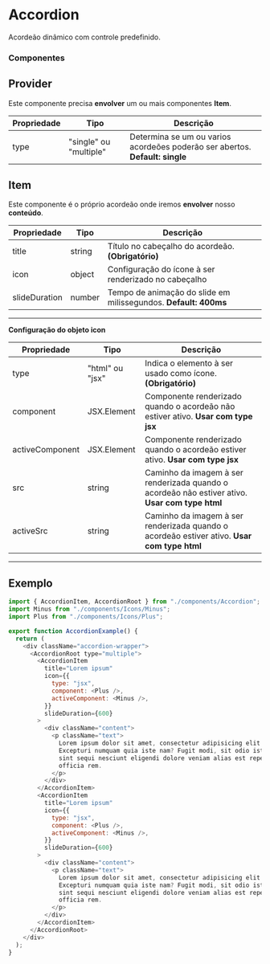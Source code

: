 # Accordion

Acordeão dinâmico com controle predefinido.

### Componentes

## Provider

Este componente precisa **envolver** um ou mais componentes **Item**.

| Propriedade | Tipo                   | Descrição                                                                    |
| ----------- | ---------------------- | ---------------------------------------------------------------------------- |
| type        | "single" ou "multiple" | Determina se um ou varios acordeões poderão ser abertos. **Default: single** |

## Item

Este componente é o próprio acordeão onde iremos **envolver** nosso **conteúdo**.

| Propriedade   | Tipo   | Descrição                                                       |
| ------------- | ------ | --------------------------------------------------------------- |
| title         | string | Título no cabeçalho do acordeão. **(Obrigatório)**              |
| icon          | object | Configuração do ícone à ser renderizado no cabeçalho            |
| slideDuration | number | Tempo de animação do slide em milissegundos. **Default: 400ms** |

---

**Configuração do objeto icon**

| Propriedade     | Tipo            | Descrição                                                                                       |
| --------------- | --------------- | ----------------------------------------------------------------------------------------------- |
| type            | "html" ou "jsx" | Indica o elemento à ser usado como ícone. **(Obrigatório)**                                     |
| component       | JSX.Element     | Componente renderizado quando o acordeão não estiver ativo. **Usar com type jsx**               |
| activeComponent | JSX.Element     | Componente renderizado quando o acordeão estiver ativo. **Usar com type jsx**                   |
| src             | string          | Caminho da imagem à ser renderizada quando o acordeão não estiver ativo. **Usar com type html** |
| activeSrc       | string          | Caminho da imagem à ser renderizada quando o acordeão estiver ativo. **Usar com type html**     |

---

## Exemplo

```js
import { AccordionItem, AccordionRoot } from "./components/Accordion";
import Minus from "./components/Icons/Minus";
import Plus from "./components/Icons/Plus";

export function AccordionExample() {
  return (
    <div className="accordion-wrapper">
      <AccordionRoot type="multiple">
        <AccordionItem
          title="Lorem ipsum"
          icon={{
            type: "jsx",
            component: <Plus />,
            activeComponent: <Minus />,
          }}
          slideDuration={600}
        >
          <div className="content">
            <p className="text">
              Lorem ipsum dolor sit amet, consectetur adipisicing elit.
              Excepturi numquam quia iste nam? Fugit modi, sit odio iste iure
              sint sequi nesciunt eligendi dolore veniam alias est repellendus
              officia rem.
            </p>
          </div>
        </AccordionItem>
        <AccordionItem
          title="Lorem ipsum"
          icon={{
            type: "jsx",
            component: <Plus />,
            activeComponent: <Minus />,
          }}
          slideDuration={600}
        >
          <div className="content">
            <p className="text">
              Lorem ipsum dolor sit amet, consectetur adipisicing elit.
              Excepturi numquam quia iste nam? Fugit modi, sit odio iste iure
              sint sequi nesciunt eligendi dolore veniam alias est repellendus
              officia rem.
            </p>
          </div>
        </AccordionItem>
      </AccordionRoot>
    </div>
  );
}
```
